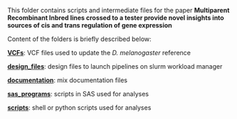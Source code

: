 This folder contains scripts and intermediate files for the paper **Multiparent Recombinant Inbred lines crossed to a tester provide novel insights into sources of cis and trans regulation of gene expression**

Content of the folders is briefly described below:

[**VCFs**](./VCFs): VCF files used to update the *D. melanogaster* reference

[**design_files**](./design_files): design files to launch pipelines on slurm workload manager

[**documentation**](./documentation): mix documentation files

[**sas_programs**](./sas_programs): scripts in SAS used for analyses

[**scripts**](./scripts): shell or python scripts used for analyses
